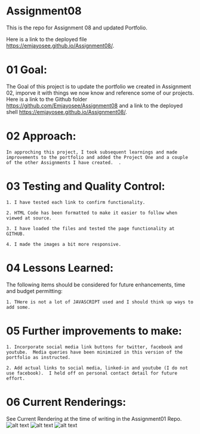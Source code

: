 # Assignment08
This is the repo for Assignment 08 and updated Portfolio.

Here is a link to the deployed file https://emjayosee.github.io/Assignment08/.


# 01 Goal:

 The Goal of this project is to update the portfolio we created in Assignment 02, imporve it with things we now know and reference some of our projects. Here is a link to the Github folder https://github.com/Emjayosee/Assignment08 and a link to the deployed shell https://emjayosee.github.io/Assignment08/.


# 02 Approach:

    In approching this project, I took subsequent learnings and made improvements to the portfolio and added the Project One and a couple of the other Assignments I have created.  .


# 03 Testing and Quality Control:

    1. I have tested each link to confirm functionality.

    2. HTML Code has been formatted to make it easier to follow when viewed at source.

    3. I have loaded the files and tested the page functionality at GITHUB.

    4. I made the images a bit more responsive.


# 04 Lessons Learned:

The following items should be considered for future enhancements, time and budget permitting:

    1. THere is not a lot of JAVASCRIPT used and I should think up ways to add some.


# 05 Further improvements to make:

    1. Incorporate social media link buttons for twitter, facebook and youtube.  Media queries have been minimized in this version of the portfolio as instructed.

    2. Add actual links to social media, linked-in and youtube (I do not use facebook).  I held off on personal contact detail for future effort.


# 06 Current Renderings:

See Current Rendering at the time of writing in the Assignment01 Repo. 
![alt text](FinalRenderings/About.png) 
![alt text](FinalRenderings/Portfolio.png) 
![alt text](FinalRenderings/Contact.png) 